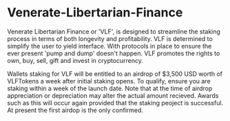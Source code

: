 # Venerate-Libertarian-Finance

Venerate Libertarian Finance or 'VLF', is designed to streamline the staking process in terms of both longevity and profitability.
VLF is determined to simplify the user to yield interface. With protocols in place to ensure the ever present 'pump and dump' doesn't happen. 
VLF promotes the rights to own, buy, sell, gift and invest in cryptocurrency. 

Wallets staking for VLF will be entitled to an airdrop of $3,500 USD worth of VLFTokens a week after initial staking opens. 
To qualify, ensure you are staking within a week of the launch date. 
Note that at the time of airdrop appreciation or depreciation may alter the actual amount recieved. 
Awards such as this will occur again provided that the staking peoject is successful. At present the first airdop is the only confirmed.
